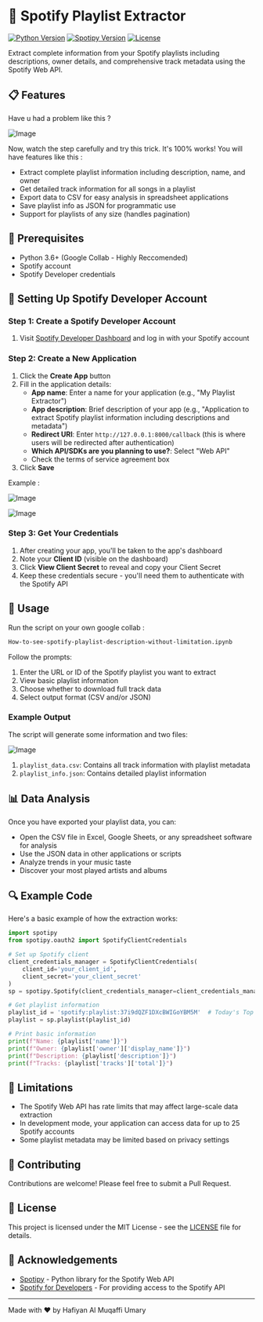 # 🎵 Spotify Playlist Extractor

[![Python Version](https://img.shields.io/badge/python-3.6+-blue.svg)](https://www.python.org/downloads/)
[![Spotipy Version](https://img.shields.io/badge/spotipy-2.19.0-green.svg)](https://github.com/plamere/spotipy)
[![License](https://img.shields.io/badge/license-MIT-blue.svg)](LICENSE)

Extract complete information from your Spotify playlists including descriptions, owner details, and comprehensive track metadata using the Spotify Web API.

## 📋 Features

Have u had a problem like this ?

![Image](https://github.com/user-attachments/assets/eb46f184-e360-4e81-b09c-d1f07de765c3)

Now, watch the step carefully and try this trick. It's 100% works! You will have features like this :

- Extract complete playlist information including description, name, and owner
- Get detailed track information for all songs in a playlist
- Export data to CSV for easy analysis in spreadsheet applications
- Save playlist info as JSON for programmatic use
- Support for playlists of any size (handles pagination)

## 🔧 Prerequisites

- Python 3.6+ (Google Collab - Highly Reccomended)
- Spotify account
- Spotify Developer credentials

## 🔑 Setting Up Spotify Developer Account

### Step 1: Create a Spotify Developer Account

1. Visit [Spotify Developer Dashboard](https://developer.spotify.com/dashboard/) and log in with your Spotify account

### Step 2: Create a New Application

1. Click the **Create App** button
2. Fill in the application details:
   - **App name**: Enter a name for your application (e.g., "My Playlist Extractor")
   - **App description**: Brief description of your app (e.g., "Application to extract Spotify playlist information including descriptions and metadata")
   - **Redirect URI**: Enter `http://127.0.0.1:8000/callback` (this is where users will be redirected after authentication)
   - **Which API/SDKs are you planning to use?**: Select "Web API"
   - Check the terms of service agreement box
3. Click **Save**

Example :

![Image](https://github.com/user-attachments/assets/43575a42-ecab-4516-991a-fda08bcad55f)

![Image](https://github.com/user-attachments/assets/ed6efe58-7ace-4c2c-85a3-5a758917ca27)

### Step 3: Get Your Credentials

1. After creating your app, you'll be taken to the app's dashboard
2. Note your **Client ID** (visible on the dashboard)
3. Click **View Client Secret** to reveal and copy your Client Secret
4. Keep these credentials secure - you'll need them to authenticate with the Spotify API

## 🚀 Usage

Run the script on your own google collab :

```bash
How-to-see-spotify-playlist-description-without-limitation.ipynb
```

Follow the prompts:

1. Enter the URL or ID of the Spotify playlist you want to extract
2. View basic playlist information
3. Choose whether to download full track data
4. Select output format (CSV and/or JSON)

### Example Output

The script will generate some information and two files:

![Image](https://github.com/user-attachments/assets/3d6f6aa6-dfa7-4974-b4f6-bdb71d7cc191)

1. `playlist_data.csv`: Contains all track information with playlist metadata
2. `playlist_info.json`: Contains detailed playlist information

## 📊 Data Analysis

Once you have exported your playlist data, you can:

- Open the CSV file in Excel, Google Sheets, or any spreadsheet software for analysis
- Use the JSON data in other applications or scripts
- Analyze trends in your music taste
- Discover your most played artists and albums

## 🔍 Example Code

Here's a basic example of how the extraction works:

```python
import spotipy
from spotipy.oauth2 import SpotifyClientCredentials

# Set up Spotify client
client_credentials_manager = SpotifyClientCredentials(
    client_id='your_client_id', 
    client_secret='your_client_secret'
)
sp = spotipy.Spotify(client_credentials_manager=client_credentials_manager)

# Get playlist information
playlist_id = 'spotify:playlist:37i9dQZF1DXcBWIGoYBM5M'  # Today's Top Hits
playlist = sp.playlist(playlist_id)

# Print basic information
print(f"Name: {playlist['name']}")
print(f"Owner: {playlist['owner']['display_name']}")
print(f"Description: {playlist['description']}")
print(f"Tracks: {playlist['tracks']['total']}")
```

## 📝 Limitations

- The Spotify Web API has rate limits that may affect large-scale data extraction
- In development mode, your application can access data for up to 25 Spotify accounts
- Some playlist metadata may be limited based on privacy settings

## 🤝 Contributing

Contributions are welcome! Please feel free to submit a Pull Request.

## 📄 License

This project is licensed under the MIT License - see the [LICENSE](LICENSE) file for details.

## 🙏 Acknowledgements

- [Spotipy](https://github.com/plamere/spotipy) - Python library for the Spotify Web API
- [Spotify for Developers](https://developer.spotify.com/) - For providing access to the Spotify API

---

Made with ❤️ by Hafiyan Al Muqaffi Umary
